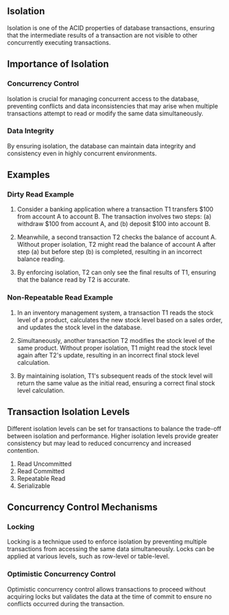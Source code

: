 ## Isolation

Isolation is one of the ACID properties of database transactions, ensuring that the intermediate results of a transaction are not visible to other concurrently executing transactions.

## Importance of Isolation

### Concurrency Control
Isolation is crucial for managing concurrent access to the database, preventing conflicts and data inconsistencies that may arise when multiple transactions attempt to read or modify the same data simultaneously.
    
### Data Integrity
By ensuring isolation, the database can maintain data integrity and consistency even in highly concurrent environments.

## Examples

### Dirty Read Example

1. Consider a banking application where a transaction T1 transfers $100 from account A to account B. The transaction involves two steps: (a) withdraw $100 from account A, and (b) deposit $100 into account B.

2. Meanwhile, a second transaction T2 checks the balance of account A. Without proper isolation, T2 might read the balance of account A after step (a) but before step (b) is completed, resulting in an incorrect balance reading.

3. By enforcing isolation, T2 can only see the final results of T1, ensuring that the balance read by T2 is accurate.

### Non-Repeatable Read Example

1. In an inventory management system, a transaction T1 reads the stock level of a product, calculates the new stock level based on a sales order, and updates the stock level in the database.

2. Simultaneously, another transaction T2 modifies the stock level of the same product. Without proper isolation, T1 might read the stock level again after T2's update, resulting in an incorrect final stock level calculation.

3. By maintaining isolation, T1's subsequent reads of the stock level will return the same value as the initial read, ensuring a correct final stock level calculation.

## Transaction Isolation Levels

Different isolation levels can be set for transactions to balance the trade-off between isolation and performance. Higher isolation levels provide greater consistency but may lead to reduced concurrency and increased contention.

1. Read Uncommitted
2. Read Committed
3. Repeatable Read
4. Serializable

## Concurrency Control Mechanisms

### Locking
Locking is a technique used to enforce isolation by preventing multiple transactions from accessing the same data simultaneously. Locks can be applied at various levels, such as row-level or table-level.
    
### Optimistic Concurrency Control
Optimistic concurrency control allows transactions to proceed without acquiring locks but validates the data at the time of commit to ensure no conflicts occurred during the transaction.
